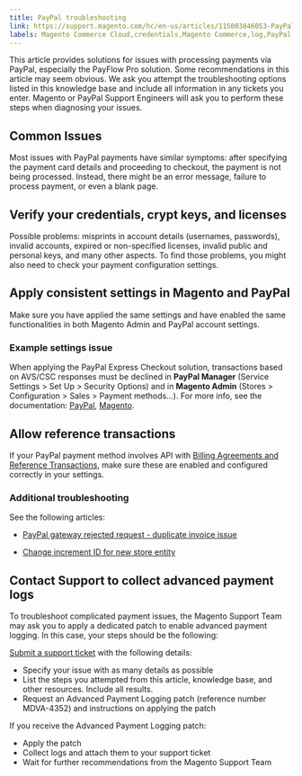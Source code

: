 ```yaml
---
title: PayPal troubleshooting
link: https://support.magento.com/hc/en-us/articles/115003846053-PayPal-troubleshooting
labels: Magento Commerce Cloud,credentials,Magento Commerce,log,PayPal,payment,payflow,crypt,license,advanced,troubleshooting
---
```


This article provides solutions for issues with processing payments via PayPal, especially the PayFlow Pro solution. Some recommendations in this article may seem obvious. We ask you attempt the troubleshooting options listed in this knowledge base and include all information in any tickets you enter. Magento or PayPal Support Engineers will ask you to perform these steps when diagnosing your issues.

 Common Issues
-------------

 Most issues with PayPal payments have similar symptoms: after specifying the payment card details and proceeding to checkout, the payment is not being processed. Instead, there might be an error message, failure to process payment, or even a blank page.

 Verify your credentials, crypt keys, and licenses
-------------------------------------------------

 Possible problems: misprints in account details (usernames, passwords), invalid accounts, expired or non-specified licenses, invalid public and personal keys, and many other aspects. To find those problems, you might also need to check your payment configuration settings.

 Apply consistent settings in Magento and PayPal
-----------------------------------------------

 Make sure you have applied the same settings and have enabled the same functionalities in both Magento Admin and PayPal account settings.

 ### Example settings issue

 When applying the PayPal Express Checkout solution, transactions based on AVS/CSC responses must be declined in **PayPal Manager** (Service Settings > Set Up > Security Options) and in **Magento Admin** (Stores > Configuration > Sales > Payment methods...). For more info, see the documentation: [PayPal](https://www.paypalobjects.com/en_US/vhelp/paypalmanager_help/setup.htm), [Magento](http://docs.magento.com/m2/ee/user_guide/payment/paypal-express-checkout.html).

 Allow reference transactions
----------------------------

 If your PayPal payment method involves API with [Billing Agreements and Reference Transactions](https://developer.paypal.com/docs/classic/express-checkout/integration-guide/ECReferenceTxns/), make sure these are enabled and configured correctly in your settings.

 ### Additional troubleshooting

 See the following articles:

 
 *  [PayPal gateway rejected request - duplicate invoice issue](https://support.magento.com/hc/en-us/articles/115002457473)

 
 *  [Change increment ID for new store entity](https://support.magento.com/hc/en-us/articles/360004002914)

 
 
 Contact Support to collect advanced payment logs
------------------------------------------------

 To troubleshoot complicated payment issues, the Magento Support Team may ask you to apply a dedicated patch to enable advanced payment logging. In this case, your steps should be the following:

 [Submit a support ticket](https://support.magento.com/hc/en-us/articles/360019088251) with the following details:

 
 * Specify your issue with as many details as possible
 * List the steps you attempted from this article, knowledge base, and other resources. Include all results.
 * Request an Advanced Payment Logging patch (reference number MDVA-4352) and instructions on applying the patch
 
 If you receive the Advanced Payment Logging patch:

 
 * Apply the patch 
 * Collect logs and attach them to your support ticket
 * Wait for further recommendations from the Magento Support Team
 
